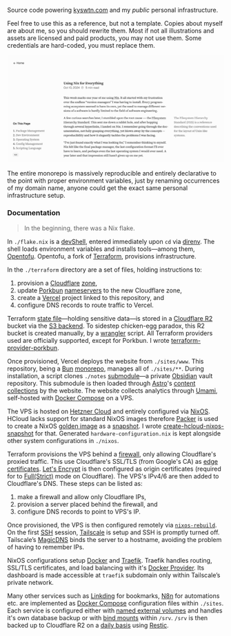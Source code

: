 Source code powering [kyswtn.com](https://kyswtn.com) and my _public_ personal infrastructure.

Feel free to use this as a reference, but not a template. Copies about myself are about me, so you should rewrite them. Most if not all illustrations and assets are licensed and paid products, you may not use them. Some credentials are hard-coded, you must replace them.

![A screenshot of an article of mine](./.github/screenshot.jpg)

The entire monorepo is massively reproducible and entirely declarative to the point with proper environment variables, just by renaming occurrences of my domain name, anyone could get the exact same personal infrastructure setup.

### Documentation

> In the beginning, there was a Nix flake.

In `./flake.nix` is a [devShell](https://wiki.nixos.org/wiki/Development_environment_with_nix-shell), entered immediately upon `cd` via [direnv](https://direnv.net). The shell loads environment variables and installs tools—among them, [Opentofu](https://opentofu.org). Opentofu, a fork of [Terraform](https://www.terraform.io), provisions infrastructure.

In the `./terraform` directory are a set of files, holding instructions to:

1. provision a [Cloudflare](https://www.cloudflare.com) [zone](https://developers.cloudflare.com/fundamentals/setup/accounts-and-zones),
2. update [Porkbun](https://porkbun.com) [nameservers](https://kb.porkbun.com/article/22-how-to-change-nameservers) to the new Cloudflare zone,
3. create a [Vercel](https://vercel.com) project linked to this repository, and
4. configure DNS records to route traffic to Vercel.

Terraform [state file](https://developer.hashicorp.com/terraform/language/state)—holding sensitive data—is stored in a [Cloudflare R2](https://www.cloudflare.com/developer-platform/products/r2) bucket via the [S3 backend](https://developer.hashicorp.com/terraform/language/backend/s3). To sidestep chicken-egg paradox, this R2 bucket is created manually, by a [wrangler](https://developers.cloudflare.com/workers/wrangler) script. All Terraform providers used are officially supported, except for Porkbun. I wrote [terraform-provider-porkbun](https://github.com/kyswtn/terraform-provider-porkbun).

Once provisioned, Vercel deploys the website from `./sites/www`. This repository, being a [Bun](https://bun.sh) [monorepo](https://monorepo.tools), manages all of `./sites/**`. During installation, a script clones `./notes` [submodule](https://git-scm.com/book/en/v2/Git-Tools-Submodules)—a private [Obsidian](https://obsidian.md) vault repository. This submodule is then loaded through [Astro](https://astro.build)'s [content collections](https://docs.astro.build/en/guides/content-collections) by the website. The website collects analytics through [Umami](https://github.com/umami-software/umami), self-hosted with [Docker Compose](https://docs.docker.com/compose) on a VPS.

The VPS is hosted on [Hetzner Cloud](https://www.hetzner.com/cloud) and entirely configured via [NixOS](https://nixos.org). HCloud lacks support for standard NixOS images therefore [Packer](https://packer.io) is used to create a NixOS [golden image](https://en.wikipedia.org/wiki/Disk_image) as a [snapshot](https://docs.hetzner.com/cloud/servers/backups-snapshots/overview). I wrote [create-hcloud-nixos-snapshot](https://github.com/kyswtn/create-hcloud-nixos-snapshot) for that. Generated `hardware-configuration.nix` is kept alongside other system configurations in `./nixos`.

Terraform provisions the VPS behind a [firewall](https://docs.hetzner.com/cloud/firewalls), only allowing Cloudflare's proxied traffic. This use Cloudflare's SSL/TLS (from Google's CA) as [edge certificates](https://developers.cloudflare.com/ssl/edge-certificates). [Let's Encrypt](https://letsencrypt.org) is then configured as origin certificates (required for to [Full(Strict)](https://developers.cloudflare.com/ssl/origin-configuration/ssl-modes/full-strict) mode on Cloudflare). The VPS's IPv4/6 are then added to Cloudflare's DNS. These steps can be listed as:

1. make a firewall and allow only Cloudflare IPs,
2. provision a server placed behind the firewall, and
3. configure DNS records to point to VPS's IP.

Once provisioned, the VPS is then configured remotely via [`nixos-rebuild`](https://wiki.nixos.org/wiki/Nixos-rebuild). On the first [SSH](https://www.openssh.com) session, [Tailscale](http://tailscale.com) is setup and SSH is promptly turned off. Tailscale’s [MagicDNS](https://tailscale.com/kb/1081/magicdns) binds the server to a hostname, avoiding the problem of having to remember IPs.

NixOS configurations setup [Docker](https://www.docker.com) and [Traefik](https://traefik.io/traefik). Traefik handles routing, SSL/TLS certificates, and load balancing with it's [Docker Provider](https://doc.traefik.io/traefik/reference/install-configuration/providers/docker). Its dashboard is made accessible at `traefik` subdomain only within Tailscale’s private network.

Many other services such as [Linkding](https://linkding.link) for bookmarks, [N8n](https://n8n.io) for automations etc. are implemented as [Docker Compose](https://docs.docker.com/compose) configuration files within `./sites`. Each service is configured either with [named external volumes](https://docs.docker.com/engine/storage/volumes) and handles it's own database backup or with [bind mounts](https://docs.docker.com/engine/storage/bind-mounts) within `/srv`. `/srv` is then backed up to Cloudflare R2 on a [daily basis](https://wiki.nixos.org/wiki/Systemd/timers/en) using [Restic](https://restic.net).
